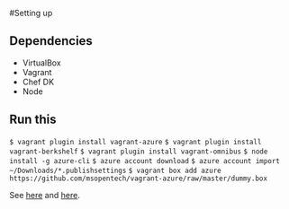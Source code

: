 #Setting up

## Dependencies
- VirtualBox
- Vagrant
- Chef DK
- Node

## Run this
```$ vagrant plugin install vagrant-azure```
```$ vagrant plugin install vagrant-berkshelf```
```$ vagrant plugin install vagrant-omnibus```
```$ node install -g azure-cli```
```$ azure account download```
```$ azure account import ~/Downloads/*.publishsettings```
```$ vagrant box add azure https://github.com/msopentech/vagrant-azure/raw/master/dummy.box```

See [here](https://unindented.org/articles/provision-azure-boxes-with-vagrant/) and [here](https://github.com/Azure/vagrant-azure).
